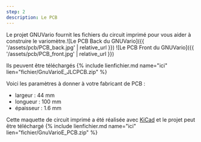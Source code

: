 ```yaml
---
step: 2
description: Le PCB
---
```


Le projet GNUVario fournit les fichiers du circuit imprimé pour vous aider à construire le variomètre.![Le PCB Back du GNUVario]({{ '/assets/pcb/PCB_back.jpg' | relative_url }})
![Le PCB Front du GNUVario]({{ '/assets/pcb/PCB_front.jpg' | relative_url }})

Ils peuvent être téléchargés {% include lienfichier.md name="ici" lien="fichier/GnuVarioE_JLCPCB.zip" %}

Voici les paramètres à donner à votre fabricant de PCB :
* largeur  : 44 mm
* longueur : 100 mm 
* épaisseur : 1.6 mm

Cette maquette de circuit imprimé a été réalisée avec [KiCad](http://kicad-pcb.org/) et le projet peut être téléchargé {% include lienfichier.md name="ici" lien="fichier/GnuVarioE_PCB.zip" %}
